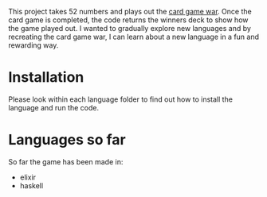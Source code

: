 This project takes 52 numbers and plays out the [card game war](https://www.wikihow.com/Play-War-(Card-Game)). Once the card game is completed, the code returns the winners deck to show how the game played out. I wanted to gradually explore new languages and by recreating the card game war, I can learn about a new language in a fun and rewarding way.

# Installation

Please look within each language folder to find out how to install the language and run the code.

# Languages so far

So far the game has been made in:
- elixir
- haskell
